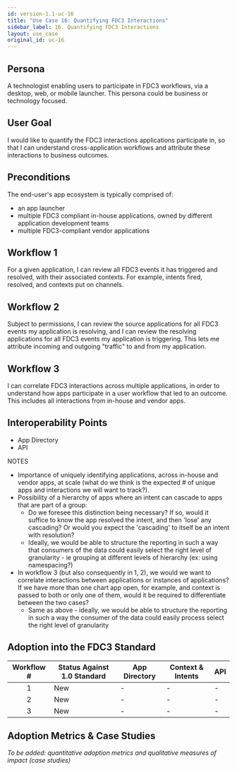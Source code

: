 ```yaml
---
id: version-1.1-uc-16
title: "Use Case 16: Quantifying FDC3 Interactions"
sidebar_label: 16. Quantifying FDC3 Interactions
layout: use_case
original_id: uc-16
---
```


## Persona
A technologist enabling users to participate in FDC3 workflows, via a desktop, web, or mobile launcher. This persona could be business or technology focused. 

## User Goal
I would like to quantify the FDC3 interactions applications participate in, so that I can understand cross-application workflows and attribute these interactions to business outcomes.

## Preconditions
The end-user's app ecosystem is typically comprised of:
- an app launcher
- multiple FDC3 compliant in-house applications, owned by different application development teams
- multiple FDC3-compliant vendor applications

## Workflow 1
For a given application, I can review all FDC3 events it has triggered and resolved, with their associated contexts. For example, intents fired, resolved, and contexts put on channels.

## Workflow 2
Subject to permissions, I can review the source applications for all FDC3 events my application is resolving, and I can review the resolving applications for all FDC3 events my application is triggering. This lets me attribute incoming and outgoing "traffic" to and from my application.

## Workflow 3
I can correlate FDC3 interactions across multiple applications, in order to understand how apps participate in a user workflow that led to an outcome. This includes all interactions from in-house and vendor apps.

## Interoperability Points
- App Directory
- API

NOTES
- Importance of uniquely identifying applications, across in-house and vendor apps, at scale (what do we think is the expected # of unique apps and interactions we will want to track?).
- Possibility of a hierarchy of apps where an intent can cascade to apps that are part of a group:
   - Do we foresee this distinction being necessary?  If so, would it suffice to know the app resolved the intent, and then 'lose' any cascading?  Or would you expect the 'cascading' to itself be an intent with resolution?
   - Ideally, we would be able to structure the reporting in such a way that consumers of the data could easily select the right level of granularity - ie grouping at different levels of hierarchy (ex: using namespacing?)
- In workflow 3 (but also consequently in 1, 2), we would we want to correlate interactions between applications or instances of applications? If we have more than one chart app open, for example, and context is passed to both or only one of them, would it be required to differentiate between the two cases?
   - Same as above - ideally, we would be able to structure the reporting in such a way the consumer of the data could easily process select the right level of granularity

## Adoption into the FDC3 Standard

| Workflow  #   |   Status Against 1.0 Standard | App Directory   | Context & Intents | API |
| :---------: |   -----  | ----- | ---------| --------- | 
| 1  |  New | -  | -  | -  |
| 2  |  New | -  | -  | -  |
| 3  |  New |  - |  - | -  |

## Adoption Metrics & Case Studies
*To be added: quantitative adoption metrics and qualitative measures of impact (case studies)*
